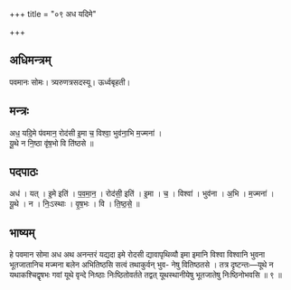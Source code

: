 +++
title = "०९ अध यदिमे"

+++
## अधिमन्त्रम्
पवमानः सोमः। त्र्यरुणत्रसदस्यू। ऊर्ध्वबृहती।

## मन्त्रः
अध॒ यदि॒मे प॑वमान॒ रोद॑सी इ॒मा च॒ विश्वा॒ भुव॑ना॒भि म॒ज्मना॑ ।  
यू॒थे न नि॒ष्ठा वृ॑ष॒भो वि ति॑ष्ठसे ॥

## पदपाठः
अध॑ । यत् । इ॒मे इति॑ । प॒व॒मा॒न॒ । रोद॑सी॒ इति॑ । इ॒मा । च॒ । विश्वा॑ । भुव॑ना । अ॒भि । म॒ज्मना॑ ।  
यू॒थे । न । निः॒ऽस्थाः । वृ॒ष॒भः । वि । ति॒ष्ठ॒से॒ ॥

## भाष्यम्
हे पवमान सोमा अध अथ अनन्तरं यद्यदा इमे रोदसी द्यावापृथिव्यौ इमा इमानि विश्वा विश्वानि भुवना भूतजातानिच मज्मना बलेन अभितिष्ठसि सत्वं तथाकुर्वन् भुव- नेषु वितिष्ठतसे । तत्र दृष्टन्तः—यूथे न यथाकश्चिद्वृषभः गवां यूथे वृन्दे निःष्ठाः निःष्ठितोवर्तते तद्वत् यूथस्थानीयेषु भूतजातेषु निःष्ठिनोभवसि ॥ ९ ॥